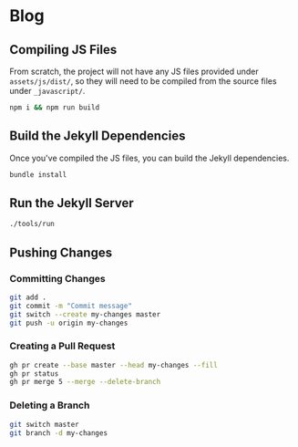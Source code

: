 # Blog

## Compiling JS Files

From scratch, the project will not have any JS files provided under `assets/js/dist/`, so they will need to be compiled from the source files under `_javascript/`.

```bash
npm i && npm run build
```

## Build the Jekyll Dependencies

Once you've compiled the JS files, you can build the Jekyll dependencies.

```bash
bundle install
```

## Run the Jekyll Server

```bash
./tools/run
```

## Pushing Changes

### Committing Changes

```bash
git add .
git commit -m "Commit message"
git switch --create my-changes master
git push -u origin my-changes
```

### Creating a Pull Request

```bash
gh pr create --base master --head my-changes --fill
gh pr status
gh pr merge 5 --merge --delete-branch
```

### Deleting a Branch

```bash
git switch master
git branch -d my-changes
```